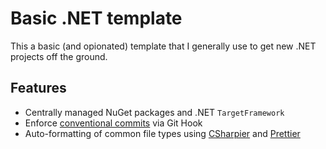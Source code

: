 # Basic .NET template

This a basic (and opionated) template that I generally use to get new .NET projects off the ground.

## Features

- Centrally managed NuGet packages and .NET `TargetFramework`
- Enforce [conventional commits](https://www.conventionalcommits.org/) via Git Hook
- Auto-formatting of common file types using [CSharpier](https://csharpier.com/) and [Prettier](https://prettier.io/)
